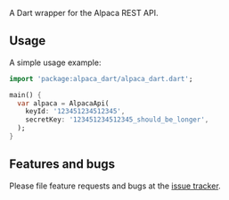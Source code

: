 A Dart wrapper for the Alpaca REST API.

## Usage

A simple usage example:

```dart
import 'package:alpaca_dart/alpaca_dart.dart';

main() {
  var alpaca = AlpacaApi(
    keyId: '123451234512345',
    secretKey: '123451234512345_should_be_longer',
  );
}
```

## Features and bugs

Please file feature requests and bugs at the [issue tracker][tracker].

[tracker]: http://github.com/mtcliatt/alpaca-dart/issues
